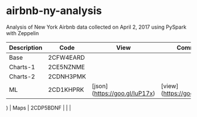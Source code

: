 # airbnb-ny-analysis
Analysis of New York Airbnb data collected on April 2, 2017 using PySpark with Zeppelin

| Description	| Code	| View	| Comments |
| ------------| ----- | -----	| -------- |
| Base | 2CFW4EARD | |  | Init Project  |
| Charts-1 | 2CE5NZNME | | |
| Charts-2 | 2CDNH3PMK | | |
| ML | 2CD1KHPRK | [json] (https://goo.gl/IuP17x)| [view](https://goo.gl/6akHFx



) 
| Maps | 2CDP5BDNF | | |
